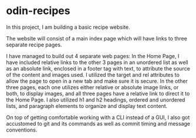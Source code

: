 # odin-recipes

In this project, I am building a basic recipe website.

The website will consist of a main index page which will have links to three separate recipe pages.

I have managed to build out 4 separate web pages:
In the Home Page, I have included relative links to the other 3 pages in an unordered list as well as an absolute link, enclosed in a footer tag with text, to attribute the source of the content and images used. I utilized the target and rel attributes to allow the page to open in a new tab and make sure it is secure.
In the other three pages, each one utilizes either relative or absolute image links, or both, to display images, and all three pages have a relative link to direct it to the Home Page. I also utilized h1 and h2 headings, ordered and unordered lists, and paragraph elements to organize and display text content.

On top of getting comfortable working with a CLI instead of a GUI, I also got accustomed to git and its commands as well as commit timing and message conventions.